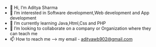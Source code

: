 - 👋 Hi, I’m Aditya Sharma
- 👀 I’m interested in Software development,Web development and App development
- 🌱 I’m currently learning Java,Html,Css and PHP
- 💞️ I’m looking to collaborate on a company or Organization where they can teach me 
- 📫 How to reach me --> my email - adityawb902@gmail.com

<!---
aditya-sharma00/aditya-sharma00 is a ✨ special ✨ repository because its `README.md` (this file) appears on your GitHub profile.
You can click the Preview link to take a look at your changes.
--->
